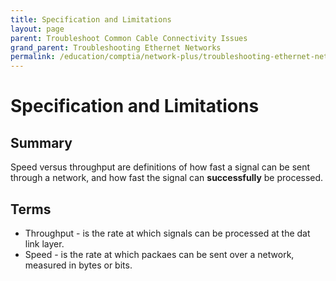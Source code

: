 ```yaml
---
title: Specification and Limitations
layout: page
parent: Troubleshoot Common Cable Connectivity Issues
grand_parent: Troubleshooting Ethernet Networks
permalink: /education/comptia/network-plus/troubleshooting-ethernet-networks/troubleshoot-common-cable-connectivity-issues/specification-and-limitations/
---
```


# Specification and Limitations

## Summary

Speed versus throughput are definitions of how fast a signal can be sent through a network, and how fast the signal can **successfully** be processed.

## Terms

- Throughput - is the rate at which signals can be processed at the dat link layer.
- Speed - is the rate at which packaes can be sent over a network, measured in bytes or bits.

